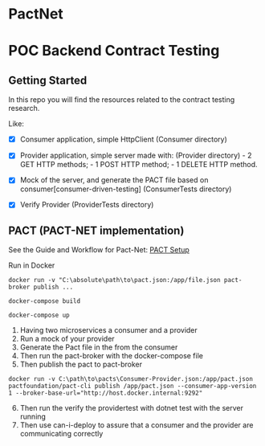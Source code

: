 # PactNet

# POC Backend Contract Testing

## Getting Started

In this repo you will find the resources related to the contract testing research.

Like:

- [X] Consumer application, simple HttpClient (Consumer directory)
- [X] Provider application, simple server made with: (Provider directory)
		- 2 GET HTTP methods;
		- 1 POST HTTP method;
		- 1 DELETE HTTP method.
- [X] Mock of the server, and generate the PACT file based on consumer[consumer-driven-testing] (ConsumerTests directory)
- [X] Verify Provider (ProviderTests directory)


## PACT (PACT-NET implementation)

See the Guide and Workflow for Pact-Net:
[PACT Setup]()






Run in Docker

```
docker run -v "C:\absolute\path\to\pact.json:/app/file.json pact-broker publish ...
```

```
docker-compose build
```

```
docker-compose up
```


1. Having two microservices a consumer and a provider
2. Run a mock of your provider
3. Generate the Pact file in the from the consumer
4. Then run the pact-broker with the docker-compose file
5. Then publish the pact to pact-broker
 ```
docker run -v C:\path\to\pacts\Consumer-Provider.json:/app/pact.json pactfoundation/pact-cli publish /app/pact.json --consumer-app-version 1 --broker-base-url="http://host.docker.internal:9292"
```
6. Then run the verify the providertest with dotnet test with the server running
7. Then use can-i-deploy to assure that a consumer and the provider are communicating correctly
